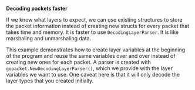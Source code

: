 **Decoding packets faster**

If we know what layers to expect, we can use existing structures to store the packet information instead of creating new structs for every packet that takes time and memory. It is faster to use `DecodingLayerParser`. It is like marshaling and unmarshaling data.

This example demonstrates how to create layer variables at the beginning of the program and reuse the same variables over and over instead of creating new ones for each packet. A parser is created with `gopacket.NewDecodingLayerParser()`, which we provide with the layer variables we want to use. One caveat here is that it will only decode the layer types that you created initially.

